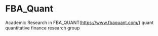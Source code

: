 # FBA_Quant

Academic Research in FBA_QUANT(https://www.fbaquant.com/) quant quantitative finance research group
